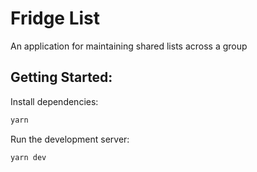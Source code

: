 # Fridge List

An application for maintaining shared lists across a group

## Getting Started:

Install dependencies:

```sh
yarn
```

Run the development server:

```sh
yarn dev
```
